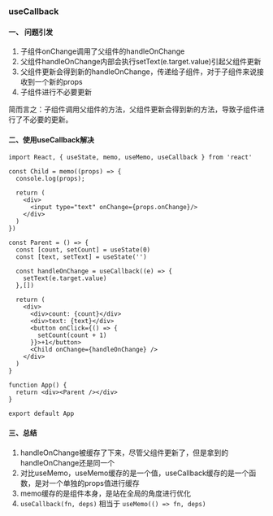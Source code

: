 ### useCallback

#### 一、 问题引发
1. 子组件onChange调用了父组件的handleOnChange
2. 父组件handleOnChange内部会执行setText(e.target.value)引起父组件更新
3. 父组件更新会得到新的handleOnChange，传递给子组件，对于子组件来说接收到一个新的props
4. 子组件进行不必要更新

简而言之：子组件调用父组件的方法，父组件更新会得到新的方法，导致子组件进行了不必要的更新。

####  二、使用useCallback解决
```
import React, { useState, memo, useMemo, useCallback } from 'react'

const Child = memo((props) => {
  console.log(props);

  return (
    <div>
      <input type="text" onChange={props.onChange}/>
    </div>
  )
})

const Parent = () => {
  const [count, setCount] = useState(0)
  const [text, setText] = useState('')

  const handleOnChange = useCallback((e) => {
    setText(e.target.value)
  },[])

  return (
    <div>
      <div>count: {count}</div>
      <div>text: {text}</div>
      <button onClick={() => {
        setCount(count + 1)
      }}>+1</button>
      <Child onChange={handleOnChange} />
    </div>
  )
}

function App() {
  return <div><Parent /></div>
}

export default App
```

#### 三、总结
1. handleOnChange被缓存了下来，尽管父组件更新了，但是拿到的handleOnChange还是同一个
2. 对比useMemo，useMemo缓存的是一个值，useCallback缓存的是一个函数，是对一个单独的props值进行缓存
3. memo缓存的是组件本身，是站在全局的角度进行优化
4. `useCallback(fn, deps)` 相当于 `useMemo(() => fn, deps)`
